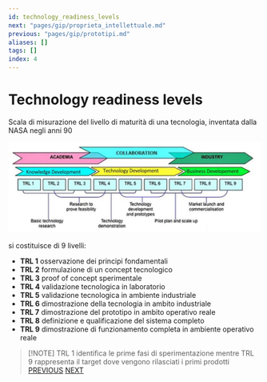 ```yaml
---
id: technology_readiness_levels
next: "pages/gip/proprieta_intellettuale.md"
previous: "pages/gip/prototipi.md"
aliases: []
tags: []
index: 4
---
```


# Technology readiness levels

Scala di misurazione del livello di maturità di una tecnologia, inventata dalla NASA negli anni 90

![](assets/gip/Pasted%20image%2020231216144045.png)

si costituisce di 9 livelli:

- **TRL 1** osservazione dei principi fondamentali
 - **TRL 2** formulazione di un concept tecnologico
 - **TRL 3** proof of concept sperimentale
 - **TRL 4** validazione tecnologica in laboratorio
 - **TRL 5** validazione tecnologica in ambiente industriale
 - **TRL 6** dimostrazione della tecnologia in ambito industriale
 - **TRL 7** dimostrazione del prototipo in ambito operativo reale
 - **TRL 8** definizione e qualificazione del sistema completo
 - **TRL 9** dimostrazione di funzionamento completa in ambiente operativo reale

>[!NOTE] TRL 1 identifica le prime fasi di sperimentazione mentre TRL 9 rappresenta il target dove vengono rilasciati i primi prodotti
[PREVIOUS](pages/gip/prototipi.md)
[NEXT](pages/gip/proprieta_intellettuale.md)
